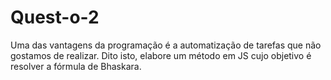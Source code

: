 # Quest-o-2
Uma das vantagens da programação é a automatização de tarefas que não gostamos de realizar. Dito isto, elabore um método em JS cujo objetivo é resolver a fórmula de Bhaskara. 
